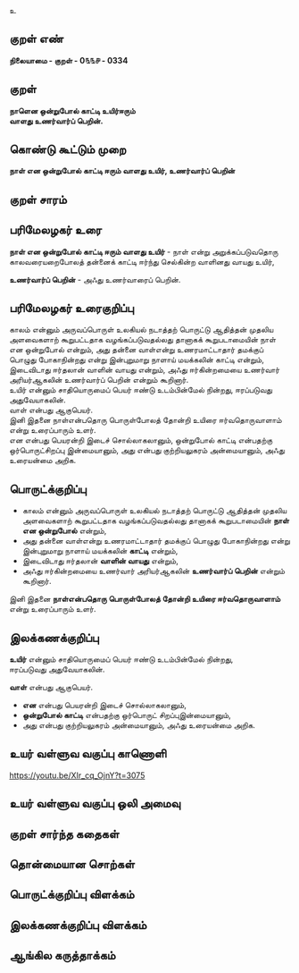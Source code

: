 உ

## குறள் எண் 

**நிலையாமை - குறள் - 0௩௩௪ - 0334**  

## குறள் 

**நாளென ஒன்றுபோல் காட்டி உயிர்ஈரும்  
வாளது உணர்வார்ப் பெறின்.**

## கொண்டு கூட்டும் முறை

**நாள் என ஒன்றுபோல் காட்டி ஈரும் வாளது உயிர், உணர்வார்ப் பெறின்**

## குறள் சாரம் 


## பரிமேலழகர் உரை

**நாள் என ஒன்றுபோல் காட்டி ஈரும் வாளது உயிர்** - நாள் என்று அறுக்கப்படுவதொரு காலவரையறைபோலத் தன்னைக் காட்டி ஈர்ந்து செல்கின்ற வாளினது வாயது உயிர்,   

**உணர்வார்ப் பெறின்** - அஃது உணர்வாரைப் பெறின்.   

## பரிமேலழகர் உரைகுறிப்பு   

காலம் என்னும் அருவப்பொருள் உலகியல் நடாத்தற் பொருட்டு ஆதித்தன் முதலிய அளவைகளாற் கூறுபட்டதாக வழங்கப்படுவதல்லது தானாகக் கூறுபடாமையின் நாள் என ஒன்றுபோல் என்றும், அது தன்னை வாள்என்று உணரமாட்டாதார் தமக்குப் பொழுது போகாநின்றது என்று இன்புறுமாறு நாளாய் மயக்கலின் காட்டி என்றும், இடைவிடாது ஈர்தலான் வாளின் வாயது என்றும், அஃது ஈர்கின்றமையை உணர்வார் அரியர்ஆகலின் உணர்வார்ப் பெறின் என்றும் கூறினார்.   
உயிர் என்னும் சாதியொருமைப் பெயர் ஈண்டு உடம்பின்மேல் நின்றது, ஈரப்படுவது அதுவேயாகலின்.   
வாள் என்பது ஆகுபெயர்.   
இனி இதனை நாள்என்பதொரு பொருள்போலத் தோன்றி உயிரை ஈர்வதொருவாளாம் என்று உரைப்பாரும் உளர்.   
என என்பது பெயரன்றி இடைச் சொல்லாகலானும், ஒன்றுபோல் காட்டி என்பதற்கு ஒர்பொருட்சிறப்பு இன்மையானும், அது என்பது குற்றியலுகரம் அன்மையானும், அஃது உரையன்மை அறிக.  

## பொருட்க்குறிப்பு 

* காலம் என்னும் அருவப்பொருள் உலகியல் நடாத்தற் பொருட்டு ஆதித்தன் முதலிய அளவைகளாற் கூறுபட்டதாக வழங்கப்படுவதல்லது தானாகக் கூறுபடாமையின் **நாள் என ஒன்றுபோல்** என்றும்,   
* அது தன்னை வாள்என்று உணரமாட்டாதார் தமக்குப் பொழுது போகாநின்றது என்று இன்புறுமாறு நாளாய் மயக்கலின் **காட்டி** என்றும்,   
* இடைவிடாது ஈர்தலான் **வாளின் வாயது** என்றும்,   
* அஃது ஈர்கின்றமையை உணர்வார் அரியர்ஆகலின் **உணர்வார்ப் பெறின்** என்றும் கூறினார்.   
 
இனி இதனை **நாள்என்பதொரு பொருள்போலத் தோன்றி உயிரை ஈர்வதொருவாளாம்** என்று உரைப்பாரும் உளர்.   

## இலக்கணக்குறிப்பு  

**உயிர்** என்னும் சாதியொருமைப் பெயர் ஈண்டு உடம்பின்மேல் நின்றது,   
ஈரப்படுவது அதுவேயாகலின்.     

**வாள்** என்பது ஆகுபெயர்.        

* **என** என்பது பெயரன்றி இடைச் சொல்லாகலானும்,   
* **ஒன்றுபோல் காட்டி** என்பதற்கு ஒர்பொருட் சிறப்புஇன்மையானும்,   
* அது என்பது குற்றியலுகரம் அன்மையானும், அஃது உரையன்மை அறிக.

## உயர் வள்ளுவ வகுப்பு காணொளி

https://youtu.be/XIr_cq_OjnY?t=3075

## உயர் வள்ளுவ வகுப்பு ஒலி அமைவு 

 
## குறள் சார்ந்த கதைகள் 


## தொன்மையான சொற்கள்


## பொருட்க்குறிப்பு விளக்கம்


## இலக்கணக்குறிப்பு விளக்கம்


## ஆங்கில கருத்தாக்கம் 


